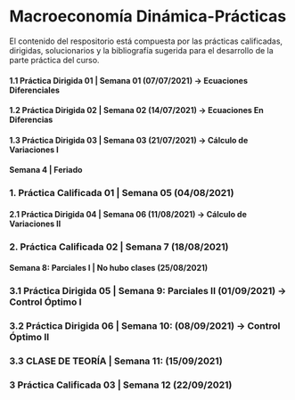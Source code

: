 # Macroeconomía Dinámica-Prácticas
El contenido del respositorio está compuesta por las prácticas calificadas, dirigidas, solucionarios y la bibliografía sugerida para el desarrollo de la parte práctica del curso.

#### 1.1 Práctica Dirigida 01   | Semana 01 (07/07/2021) → Ecuaciones Diferenciales
#### 1.2 Práctica Dirigida 02   | Semana 02 (14/07/2021) → Ecuaciones En Diferencias
#### 1.3 Práctica Dirigida 03   | Semana 03 (21/07/2021) → Cálculo de Variaciones I
#### Semana 4 | Feriado
### 1. Práctica Calificada 01 | Semana 05 (04/08/2021)
#### 2.1 Práctica Dirigida 04   | Semana 06 (11/08/2021) → Cálculo de Variaciones II
### 2. Práctica Calificada 02 | Semana 7 (18/08/2021)
#### Semana 8: Parciales I | No hubo clases (25/08/2021)
### 3.1 Práctica Dirigida 05 | Semana 9: Parciales II (01/09/2021) → Control Óptimo I
### 3.2 Práctica Dirigida 06 | Semana 10: (08/09/2021) → Control Óptimo II
### 3.3 CLASE DE TEORÍA | Semana 11: (15/09/2021)
### 3 Práctica Calificada 03 | Semana 12 (22/09/2021)


